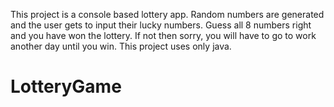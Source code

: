 This project is a console based lottery app. Random numbers are generated and the user gets to input their lucky numbers. Guess all 8 numbers right and you have won the lottery. If not then sorry, you will have to go to work another day until you win. This project uses only java.
# LotteryGame
